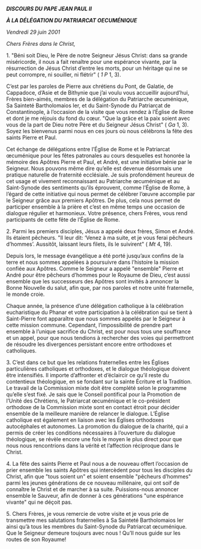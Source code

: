 ***DISCOURS DU PAPE JEAN PAUL II***

***À LA DÉLÉGATION DU PATRIARCAT OECUMÉNIQUE***

*Vendredi 29 juin 2001*

*Chers Frères dans le Christ,*

1\. "Béni soit Dieu, le Père de notre Seigneur Jésus Christ: dans sa grande miséricorde, il nous a fait renaître pour une espérance vivante, par la résurrection de Jésus Christ d’entre les morts, pour un héritage qui ne se peut corrompre, ni souiller, ni flétrir" ( *1 P* 1, 3).

C’est par les paroles de Pierre aux chrétiens du Pont, de Galatie, de Cappadoce, d’Asie et de Bithynie que j’ai voulu vous accueillir aujourd’hui, Frères bien-aimés, membres de la délégation du Patriarche œcuménique, Sa Sainteté Bartholomaios Ier, et du Saint-Synode du Patriarcat de Constantinople, à l’occasion de la visite que vous rendez à l’Église de Rome et dont je me réjouis du fond du cœur. "Que la grâce et la paix soient avec vous de la part de Dieu notre Père et du Seigneur Jésus Christ" ( *Ga* 1, 3). Soyez les bienvenus parmi nous en ces jours où nous célébrons la fête des saints Pierre et Paul.

Cet échange de délégations entre l’Église de Rome et le Patriarcat œcuménique pour les fêtes patronales au cours desquelles est honorée la mémoire des Apôtres Pierre et Paul, et André, est une initiative bénie par le Seigneur. Nous pouvons même dire qu’elle est devenue désormais une pratique naturelle de fraternité ecclésiale. Je suis profondément heureux de cet usage et vivement reconnaissant au Patriarche œcuménique et au Saint-Synode des sentiments qu’ils éprouvent, comme l’Église de Rome, à l’égard de cette initiative qui nous permet de célébrer l’œuvre accomplie par le Seigneur grâce aux premiers Apôtres. De plus, cela nous permet de participer ensemble à la prière et c’est en même temps une occasion de dialogue régulier et harmonieux. Votre présence, chers Frères, vous rend participants de cette fête de l’Église de Rome.

2\. Parmi les premiers disciples, Jésus a appelé deux frères, Simon et André. Ils étaient pêcheurs. "Il leur dit: ‘Venez à ma suite, et je vous ferai pêcheurs d’hommes’. Aussitôt, laissant leurs filets, ils le suivirent" ( *Mt* 4, 19).

Depuis lors, le message évangélique a été porté jusqu’aux confins de la terre et nous sommes appelées à poursuivre dans l’histoire la mission confiée aux Apôtres. Comme le Seigneur a appelé "ensemble" Pierre et André pour être pêcheurs d’hommes pour le Royaume de Dieu, c’est aussi ensemble que les successeurs des Apôtres sont invités à annoncer la Bonne Nouvelle du salut, afin que, par nos paroles et notre unité fraternelle, le monde croie.

Chaque année, la présence d’une délégation catholique à la célébration eucharistique du Phanar et votre participation à la célébration qui se tient à Saint-Pierre font apparaître que nous sommes appelés par le Seigneur à cette mission commune. Cependant, l’impossibilité de prendre part ensemble à l’unique sacrifice du Christ, est pour nous tous une souffrance et un appel, pour que nous tendions à rechercher des voies qui permettront de résoudre les divergences persistant encore entre orthodoxes et catholiques.

3\. C’est dans ce but que les relations fraternelles entre les Églises particulières catholiques et orthodoxes, et le dialogue théologique doivent être intensifiés. Il importe d’affronter et d’éclaircir ce qu’il reste du contentieux théologique, en se fondant sur la sainte Écriture et la Tradition. Le travail de la Commission mixte doit être complété selon le programme qu’elle s’est fixé. Je sais que le Conseil pontifical pour la Promotion de l’Unité des Chrétiens, le Patriarcat œcuménique et le co-président orthodoxe de la Commission mixte sont en contact étroit pour décider ensemble de la meilleure manière de relancer le dialogue. L’Église catholique est également en liaison avec les Églises orthodoxes autocéphales et autonomes. La promotion du dialogue de la charité, qui a permis de créer les conditions nécessaires à l’ouverture du dialogue théologique, se révèle encore une fois le moyen le plus direct pour que nous nous rencontrions dans la vérité et l’affection réciproque dans le Christ.

4\. La fête des saints Pierre et Paul nous a de nouveau offert l’occasion de prier ensemble les saints Apôtres qui intercèdent pour tous les disciples du Christ, afin que "tous soient un" et soient ensemble "pêcheurs d’hommes" parmi les jeunes générations de ce nouveau millénaire, qui ont soif de connaître le Christ et de marcher à sa suite. Puissions-nous annoncer ensemble le Sauveur, afin de donner à ces générations "une espérance vivante" qui ne déçoit pas.

5\. Chers Frères, je vous remercie de votre visite et je vous prie de transmettre mes salutations fraternelles à Sa Sainteté Bartholomaios Ier ainsi qu’à tous les membres du Saint-Synode du Patriarcat œcuménique. Que le Seigneur demeure toujours avec nous ! Qu’Il nous guide sur les routes de son Royaume!